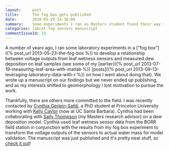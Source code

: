 ```yaml
---
layout:     post
title:      The fog box gets published
date:       2018-05-29 14:30:00
summary:    Some experiments I ran as Masters student found their way into the literature. 
categories: labrat fog sensors manuscript
commentIssueId: 33
---
```


A number of years ago, I ran some laboratory experiments in a
["fog box"]({% post_url 2013-05-23-the-fog-box %}) to 
develop a relationship
between voltage outputs from leaf wetness sensors and measured 
dew deposition on leaf samples (see some of my 
[earlier]({% post_url 2013-07-19-measuring-leaf-area-with-matlab %}) 
[posts]({% post_url 2013-09-13-leveraging-laboratory-data-with-r %}) 
on how I went about doing that). We wrote up a manuscript on our findings 
but we never ended up publishing, and as my interests shifted to 
geomorphology I lost motivation to pursue the work.

Thankfully, there are others more committed to the field. I was recently
contacted by 
[Cynthia Gerlein-Safdi](https://www.linkedin.com/in/cynthia-gerlein-safdi-a13b6a9a/), a 
PhD student at Princeton University working with 
[Kelly Caylor](https://www.linkedin.com/in/kellycaylor/)
(now at UC Santa Barbara). Cynthia had been collaborating with 
[Sally Thompson](https://www.linkedin.com/in/sally-thompson-686641123) 
(my Masters research advisor) on a dew deposition model. 
Cynthia used leaf wetness sensor data from the BORR field station in 
conjunction with the results from my fog box experiment to transform 
the voltage outputs of the sensors to actual water mass for model 
validation. The manuscript was just published and it's pretty neat stuff, 
so [check it out](https://authors.elsevier.com/c/1X7PtcFXJOkNl)! 
